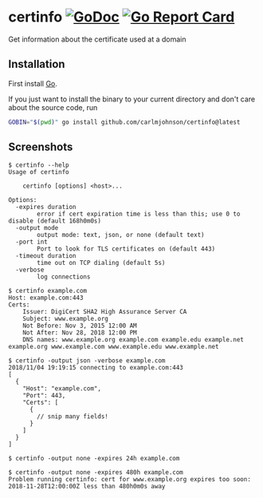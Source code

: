 # certinfo [![GoDoc](https://godoc.org/github.com/carlmjohnson/certinfo?status.svg)](https://godoc.org/github.com/carlmjohnson/certinfo) [![Go Report Card](https://goreportcard.com/badge/github.com/carlmjohnson/certinfo)](https://goreportcard.com/report/github.com/carlmjohnson/certinfo)

Get information about the certificate used at a domain

## Installation

First install [Go](http://golang.org).

If you just want to install the binary to your current directory and don't care about the source code, run

```bash
GOBIN="$(pwd)" go install github.com/carlmjohnson/certinfo@latest
```

## Screenshots

```
$ certinfo --help
Usage of certinfo

    certinfo [options] <host>...

Options:
  -expires duration
        error if cert expiration time is less than this; use 0 to disable (default 168h0m0s)
  -output mode
        output mode: text, json, or none (default text)
  -port int
        Port to look for TLS certificates on (default 443)
  -timeout duration
        time out on TCP dialing (default 5s)
  -verbose
        log connections

$ certinfo example.com
Host: example.com:443
Certs:
    Issuer: DigiCert SHA2 High Assurance Server CA
    Subject: www.example.org
    Not Before: Nov 3, 2015 12:00 AM
    Not After: Nov 28, 2018 12:00 PM
    DNS names: www.example.org example.com example.edu example.net example.org www.example.com www.example.edu www.example.net

$ certinfo -output json -verbose example.com
2018/11/04 19:19:15 connecting to example.com:443
[
  {
    "Host": "example.com",
    "Port": 443,
    "Certs": [
      {
        // snip many fields!
      }
    ]
  }
]

$ certinfo -output none -expires 24h example.com

$ certinfo -output none -expires 480h example.com
Problem running certinfo: cert for www.example.org expires too soon: 2018-11-28T12:00:00Z less than 480h0m0s away

```
